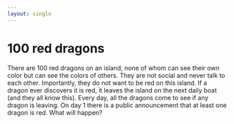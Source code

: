 ```yaml
---
layout: single
---
```


# 100 red dragons

There are 100 red dragons on an island, none of whom can see their own color but can see the colors of others. They are not social and never talk to each other. Importantly, they do not want to be red on this island. If a dragon ever discovers it is red, it leaves the island on the next daily boat (and they all know this). Every day, all the dragons come to see if any dragon is leaving. On day 1 there is a public announcement that at least one dragon is red. What will happen?